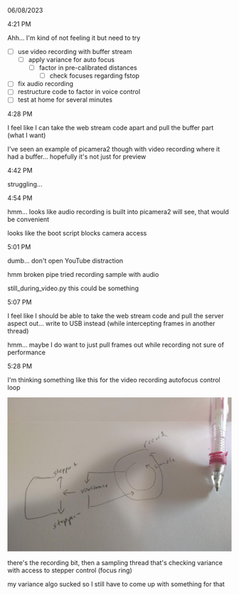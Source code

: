 06/08/2023

4:21 PM

Ahh... I'm kind of not feeling it but need to try

- [ ] use video recording with buffer stream
  - [ ] apply variance for auto focus
    - [ ] factor in pre-calibrated distances
      - [ ] check focuses regarding fstop
- [ ] fix audio recording
- [ ] restructure code to factor in voice control
- [ ] test at home for several minutes

4:28 PM

I feel like I can take the web stream code apart and pull the buffer part (what I want)

I've seen an example of picamera2 though with video recording where it had a buffer... hopefully it's not just for preview

4:42 PM

struggling...

4:54 PM

hmm... looks like audio recording is built into picamera2 will see, that would be convenient

looks like the boot script blocks camera access

5:01 PM

dumb... don't open YouTube distraction

hmm broken pipe tried recording sample with audio

still_during_video.py this could be something

5:07 PM

I feel like I should be able to take the web stream code and pull the server aspect out... write to USB instead (while intercepting frames in another thread)

hmm... maybe I do want to just pull frames out while recording not sure of performance

5:28 PM

I'm thinking something like this for the video recording autofocus control loop

<img src="./video-focus-control-loop.JPG"/>

there's the recording bit, then a sampling thread that's checking variance with access to stepper control (focus ring)

my variance algo sucked so I still have to come up with something for that
